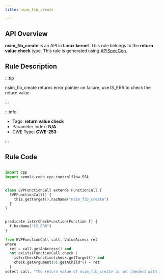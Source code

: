 ```yaml
---
title: nsim_fib_create

---
```



## API Overview
**nsim_fib_create** is an API in **Linux kernel**. This rule belongs to the **return value check** type. This rule is generated using [APISpecGen](../../tools/APISpecGen).
## Rule Description

:::tip

nsim_fib_create returns error pointer on failure, use IS_ERR to check the return value

:::

:::info

- Tags: **return value check**
- Parameter Index: **N/A**
- CWE Type: **CWE-253**

:::

## Rule Code
```python

import cpp
import semmle.code.cpp.controlflow.SSA


class EVPFunctionCall extends FunctionCall {
  EVPFunctionCall() {
    this.getTarget().hasName("nsim_fib_create")
  }
}


predicate isErrCheckFunction(Function f) {
  f.hasName("IS_ERR") 
}

from EVPFunctionCall call, ValueAccess ret
where
  ret = call.getAnAccess() and
  not exists(FunctionCall check |
    isErrCheckFunction(check.getTarget()) and
    check.getArgument(0).getAChild*() = ret
  )
select call, "The return value of nsim_fib_create is not checked with IS_ERR."
    
```